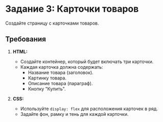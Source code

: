 # Задание 3: Карточки товаров

Создайте страницу с карточками товаров.

## Требования

1. **HTML:**

   - Создайте контейнер, который будет включать три карточки.
   - Каждая карточка должна содержать:
     - Название товара (заголовок).
     - Картинку товара.
     - Описание товара (параграф).
     - Кнопку "Купить".

2. **CSS:**

   - Используйте `display: flex` для расположения карточек в ряд.
   - Задайте фон, рамку и тень для каждой карточки.
